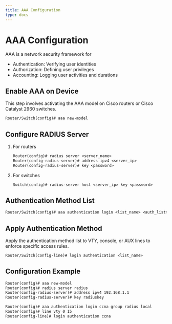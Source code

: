 ```yaml
---
title: AAA Configuration
type: docs
---
```


# AAA Configuration

AAA is a network security framework for

- Authentication: Verifying user identities
- Authorization: Defining user privileges
- Accounting: Logging user activities and durations

## Enable AAA on Device

This step involves activating the AAA model on Cisco routers or Cisco Catalyst 2960 switches.

```txt
Router/Switch(config)# aaa new-model
```

## Configure RADIUS Server

1. For routers
   ```txt
   Router(config)# radius server <server_name>
   Router(config-radius-server)# address ipv4 <server_ip>
   Router(config-radius-server)# key <password>
   ```
2. For switches
   ```txt
   Switch(config)# radius-server host <server_ip> key <password>
   ```

## Authentication Method List

```txt
Router/Switch(config)# aaa authentication login <list_name> <auth_list>
```

## Apply Authentication Method

Apply the authentication method list to VTY, console, or AUX lines to enforce specific access rules.

```txt
Router/Switch(config-line)# login authentication <list_name>
```

## Configuration Example

```txt
Router(config)# aaa new-model
Router(config)# radius server radius
Router(config-radius-server)# address ipv4 192.168.1.1
Router(config-radius-server)# key radiuskey

Router(config)# aaa authentication login ccna group radius local
Router(config)# line vty 0 15
Router(config-line)# login authentication ccna
```
